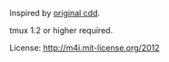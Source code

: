 Inspired by [original cdd](http://d.hatena.ne.jp/secondlife/20080218/1203303528).

tmux 1.2 or higher required.

License: http://m4i.mit-license.org/2012
